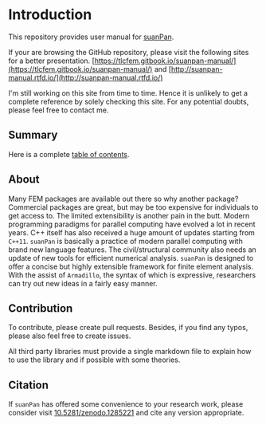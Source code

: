 # Introduction

This repository provides user manual for [suanPan](https://tlcfem.github.io/suanPan/).

If your are browsing the GitHub repository, please visit the following sites for a better presentation. [https://tlcfem.gitbook.io/suanpan-manual/](https://tlcfem.gitbook.io/suanpan-manual/) and [http://suanpan-manual.rtfd.io/](http://suanpan-manual.rtfd.io/)

I'm still working on this site from time to time. Hence it is unlikely to get a complete reference by solely checking this site. For any potential doubts, please feel free to contact me.

## Summary

Here is a complete [table of contents](SUMMARY.md).

## About

Many FEM packages are available out there so why another package? Commercial packages are great, but may be too expensive for individuals to get access to. The limited extensibility is another pain in the butt. Modern programming paradigms for parallel computing have evolved a lot in recent years. C++ itself has also received a huge amount of updates starting from `C++11`. `suanPan` is basically a practice of modern parallel computing with brand new language features. The civil/structural community also needs an update of new tools for efficient numerical analysis. `suanPan` is designed to offer a concise but highly extensible framework for finite element analysis. With the assist of `Armadillo`, the syntax of which is expressive, researchers can try out new ideas in a fairly easy manner.

## Contribution

To contribute, please create pull requests. Besides, if you find any typos, please also feel free to create issues.

All third party libraries must provide a single markdown file to explain how to use the library and if possible with some theories.

## Citation

If `suanPan` has offered some convenience to your research work, please consider visit [10.5281/zenodo.1285221](https://doi.org/10.5281/zenodo.1285221) and cite any version appropriate.
